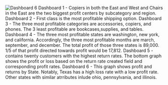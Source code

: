 ![Dashboard 6](https://github.com/j-moo24/j-moo24/assets/172698083/de7546b5-bd14-458a-83de-fac8fc23090f)
Dashboard 1 - Copiers in both the East and West and Chairs in the East are the two biggest profit centers by subcategory and region. 
Dashboard 2 - First class is the most profitable shipping option. 
Dashboard 3 - The three most profitable categories are accessories, copiers, and phones. The 3 least profitable are bookcases,supplies, and tables. 
Dashboard 4 - The three most profitable states are washington, new york, and california. Accordingly, the three most profitable months are march, september, and december. The total profit of those three states is 89,000. 1/5 of that profit directed towards profit would be 17,812.
Dashboard 5 - contains twenty customers with the highest return rates. The bottom graph shows the profit or loss based on the return rate created field and corresponding profit rates. 
Dashboard 6 - This graph shows profit and returns by State. Notably, Texas has a high loss rate with a low profit rate. Other states with similar atrributes inlude ohio, pennsylvania, and illinois. 
